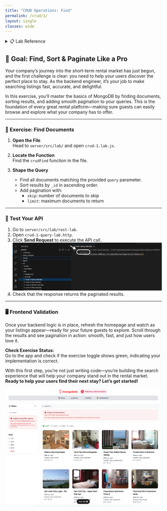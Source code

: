 ```yaml
---
title: "CRUD Operations: Find"
permalink: /crud/1/
layout: single
classes: wide
---
```


<details>
<summary>📋 Lab Reference</summary>
<p><strong>Associated Lab File:</strong> <code>crud-1.lab.js</code></p>
</details>

## 🚀 Goal: Find, Sort & Paginate Like a Pro

Your company’s journey into the short-term rental market has just begun, and the first challenge is clear: you need to help your users discover the perfect place to stay. As the backend engineer, it’s your job to make searching listings fast, accurate, and delightful.

In this exercise, you’ll master the basics of MongoDB by finding documents, sorting results, and adding smooth pagination to your queries. This is the foundation of every great rental platform—making sure guests can easily browse and explore what your company has to offer.

---

### 🧩 Exercise: Find Documents

1. **Open the File**  
   Head to `server/src/lab/` and open `crud-1.lab.js`.

2. **Locate the Function**  
   Find the `crudFind` function in the file.

3. **Shape the Query**  
   - Find all documents matching the provided `query` parameter.
   - Sort results by `_id` in ascending order.
   - Add pagination with:
     - `skip`: number of documents to skip
     - `limit`: maximum documents to return

---

### 🚦 Test Your API

1. Go to `server/src/lab/rest-lab`.
2. Open `crud-1-query-lab.http`.
3. Click **Send Request** to execute the API call.
![test-rest-lab](../../assets/images/test-rest-lab.png)
4. Check that the response returns the paginated results.

---

### 🖥️ Frontend Validation

Once your backend logic is in place, refresh the homepage and watch as your listings appear—ready for your future guests to explore. Scroll through the results and see pagination in action: smooth, fast, and just how users love it.

**Check Exercise Status:**  
Go to the app and check if the exercise toggle shows green, indicating your implementation is correct.

With this first step, you’re not just writing code—you’re building the search experience that will help your company stand out in the rental market.  
**Ready to help your users find their next stay? Let’s get started!**

![crud-1-lab](../../assets/images/crud-1-lab.png)
